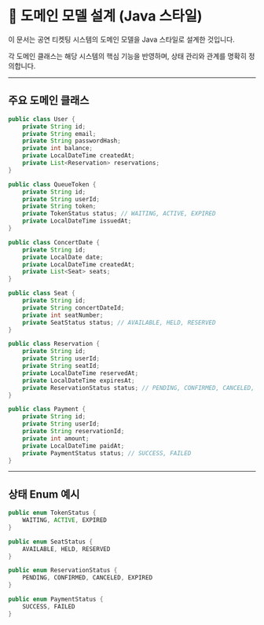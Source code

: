 # 📌 도메인 모델 설계 (Java 스타일)

이 문서는 공연 티켓팅 시스템의 도메인 모델을 Java 스타일로 설계한 것입니다. 

각 도메인 클래스는 해당 시스템의 핵심 기능을 반영하며, 상태 관리와 관계를 명확히 정의합니다.

---

## 주요 도메인 클래스

```java
public class User {
    private String id;
    private String email;
    private String passwordHash;
    private int balance;
    private LocalDateTime createdAt;
    private List<Reservation> reservations;
}
```

```java
public class QueueToken {
    private String id;
    private String userId;
    private String token;
    private TokenStatus status; // WAITING, ACTIVE, EXPIRED
    private LocalDateTime issuedAt;
}
```

```java
public class ConcertDate {
    private String id;
    private LocalDate date;
    private LocalDateTime createdAt;
    private List<Seat> seats;
}
```

```java
public class Seat {
    private String id;
    private String concertDateId;
    private int seatNumber;
    private SeatStatus status; // AVAILABLE, HELD, RESERVED
}
```

```java
public class Reservation {
    private String id;
    private String userId;
    private String seatId;
    private LocalDateTime reservedAt;
    private LocalDateTime expiresAt;
    private ReservationStatus status; // PENDING, CONFIRMED, CANCELED, EXPIRED
}
```

```java
public class Payment {
    private String id;
    private String userId;
    private String reservationId;
    private int amount;
    private LocalDateTime paidAt;
    private PaymentStatus status; // SUCCESS, FAILED
}
```

---

## 상태 Enum 예시

```java
public enum TokenStatus {
    WAITING, ACTIVE, EXPIRED
}

public enum SeatStatus {
    AVAILABLE, HELD, RESERVED
}

public enum ReservationStatus {
    PENDING, CONFIRMED, CANCELED, EXPIRED
}

public enum PaymentStatus {
    SUCCESS, FAILED
}
```
